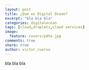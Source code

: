 ```yaml
---
layout: post
title: ¿Qué es Digital Ocean?
excerpt: "bla bla bla"
categories: digitalocean
tags: [cloud,droplets,cloud services]
image:
  feature: covers/pdte.jpg
comments: true
share: true
author: victor_cuervo
---
```


bla bla bla
